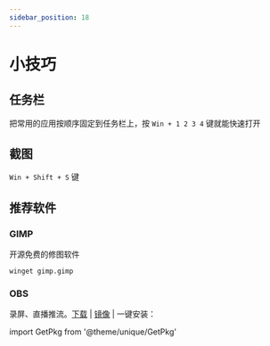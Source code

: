 ```yaml
---
sidebar_position: 18
---
```


# 小技巧

## 任务栏

把常用的应用按顺序固定到任务栏上，按 `Win + 1 2 3 4` 键就能快速打开

## 截图

`Win + Shift + S` 键

## 推荐软件

### GIMP

开源免费的修图软件

    winget gimp.gimp

### OBS

录屏、直播推流。[下载](https://obsproject.com/zh-cn/download) | [镜像](https://mirrorz.org/list/obs-studio) | 一键安装：

<GetPkg name='obs-studio' winget='OBSProject.OBSStudio' choco scoop />

import GetPkg from '@theme/unique/GetPkg'
